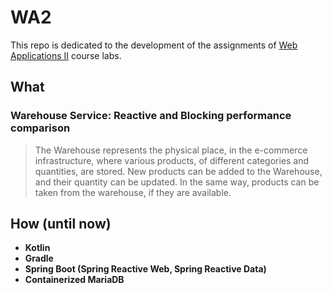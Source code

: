 # WA2

This repo is dedicated to the development of the assignments of [Web Applications II](https://didattica.polito.it/pls/portal30/gap.pkg_guide.viewGap?p_cod_ins=01TXSOV&p_a_acc=2021&p_header=S&p_lang=IT) course labs.

## What

### Warehouse Service: Reactive and Blocking performance comparison

> The Warehouse represents the physical place, in the e-commerce infrastructure, where various products, of
> different categories and quantities, are stored. New products can be added to the Warehouse, and their
> quantity can be updated. In the same way, products can be taken from the warehouse, if they are available.

## How (until now)
- **Kotlin**
- **Gradle**
- **Spring Boot (Spring Reactive Web, Spring Reactive Data)**
- **Containerized MariaDB**


